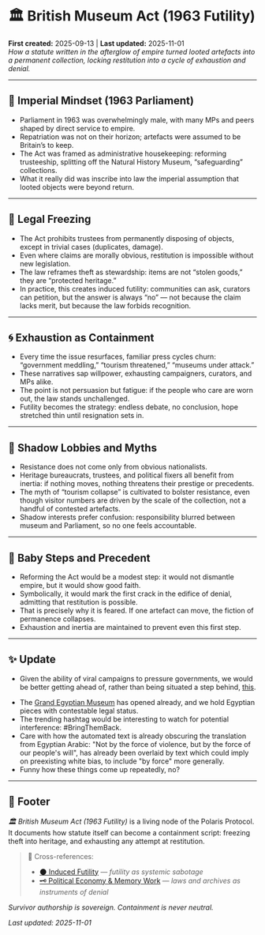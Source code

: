 # 🏛 British Museum Act (1963 Futility)  
**First created:** 2025-09-13 | **Last updated:** 2025-11-01  
*How a statute written in the afterglow of empire turned looted artefacts into a permanent collection, locking restitution into a cycle of exhaustion and denial.*

---

## 🦤 Imperial Mindset (1963 Parliament)  
- Parliament in 1963 was overwhelmingly male, with many MPs and peers shaped by direct service to empire.  
- Repatriation was not on their horizon; artefacts were assumed to be Britain’s to keep.  
- The Act was framed as administrative housekeeping: reforming trusteeship, splitting off the Natural History Museum, “safeguarding” collections.  
- What it really did was inscribe into law the imperial assumption that looted objects were beyond return.  

---

## 🧊 Legal Freezing  
- The Act prohibits trustees from permanently disposing of objects, except in trivial cases (duplicates, damage).  
- Even where claims are morally obvious, restitution is impossible without new legislation.  
- The law reframes theft as stewardship: items are not “stolen goods,” they are “protected heritage.”  
- In practice, this creates induced futility: communities can ask, curators can petition, but the answer is always “no” — not because the claim lacks merit, but because the law forbids recognition.  

---

## 🌀 Exhaustion as Containment  
- Every time the issue resurfaces, familiar press cycles churn: “government meddling,” “tourism threatened,” “museums under attack.”  
- These narratives sap willpower, exhausting campaigners, curators, and MPs alike.  
- The point is not persuasion but fatigue: if the people who care are worn out, the law stands unchallenged.  
- Futility becomes the strategy: endless debate, no conclusion, hope stretched thin until resignation sets in.  

---

## 👾 Shadow Lobbies and Myths  
- Resistance does not come only from obvious nationalists.  
- Heritage bureaucrats, trustees, and political fixers all benefit from inertia: if nothing moves, nothing threatens their prestige or precedents.  
- The myth of “tourism collapse” is cultivated to bolster resistance, even though visitor numbers are driven by the scale of the collection, not a handful of contested artefacts.  
- Shadow interests prefer confusion: responsibility blurred between museum and Parliament, so no one feels accountable.  

---

## 💫 Baby Steps and Precedent  
- Reforming the Act would be a modest step: it would not dismantle empire, but it would show good faith.  
- Symbolically, it would mark the first crack in the edifice of denial, admitting that restitution is possible.  
- That is precisely why it is feared. If one artefact can move, the fiction of permanence collapses.  
- Exhaustion and inertia are maintained to prevent even this first step.

---

## ✨ Update  

- Given the ability of viral campaigns to pressure governments, we would be better getting ahead of, rather than being situated a step behind, [this](https://vm.tiktok.com/ZNdTet2Lk/).
<!--The boat boys will not cope if that one comes up out of the blue.-->
- The [Grand Egyptian Museum](https://vm.tiktok.com/ZNdTebHHf/) has opened already, and we hold Egyptian pieces with contestable legal status.
- The trending hashtag would be interesting to watch for potential interference: #BringThemBack.
- Care with how the automated text is already obscuring the translation from Egyptian Arabic: "Not by the force of violence, but by the force of our people's will", has already been overlaid by text which could imply on preexisting white bias, to include "by force" more generally.
- Funny how these things come up repeatedly, no?  

---

## 🏮 Footer  

*🏛️ British Museum Act (1963 Futility)* is a living node of the Polaris Protocol.  
It documents how statute itself can become a containment script: freezing theft into heritage, and exhausting any attempt at restitution.  

> 📡 Cross-references:
> 
> - [🌑 Induced Futility](../../../../Metadata_Sabotage_Network/Narrative_And_Psych_Ops/🧠_Psychological_Containment/🌑_induced_futility_2025-09-13.md) — *futility as systemic sabotage*  
> - [🗝️ Political Economy & Memory Work](./README.md) — *laws and archives as instruments of denial*  

*Survivor authorship is sovereign. Containment is never neutral.*  

_Last updated: 2025-11-01_
